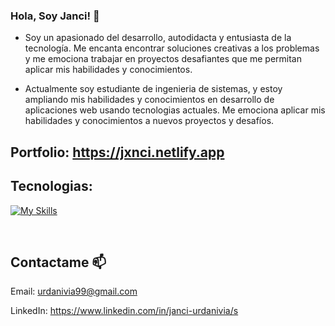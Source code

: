 ### Hola, Soy Janci! 🙂

- Soy un apasionado del desarrollo, autodidacta y entusiasta de la tecnología. Me encanta encontrar soluciones creativas a los problemas y me emociona trabajar en proyectos desafiantes que me permitan aplicar mis habilidades y conocimientos.

- Actualmente soy estudiante de ingenieria de sistemas, y estoy  ampliando mis habilidades y conocimientos en desarrollo de aplicaciones web usando tecnologias actuales. Me emociona aplicar mis habilidades y conocimientos a nuevos proyectos y desafíos.
## Portfolio: https://jxnci.netlify.app

## Tecnologias:

[![My Skills](https://skillicons.dev/icons?i=react,js,html,css,tailwind,bootstrap,jquery,nodejs,mysql,python,php,laravel,,git,github)](https://skillicons.dev)

<br />

## Contactame 📫
 
 Email: urdanivia99@gmail.com 
 
 LinkedIn: https://www.linkedin.com/in/janci-urdanivia/s



<!--
**Jxnci/Jxnci** is a ✨ _special_ ✨ repository because its `README.md` (this file) appears on your GitHub profile.

Here are some ideas to get you started:

- 🔭 I’m currently working on ...
- 🌱 I’m currently learning ...
- 👯 I’m looking to collaborate on ...
- 🤔 I’m looking for help with ...
- 💬 Ask me about ...
- 📫 How to reach me: ...
- 😄 Pronouns: ...
- ⚡ Fun fact: ...
-->
